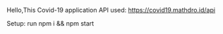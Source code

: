 Hello,This Covid-19 application
API used: https://covid19.mathdro.id/api

Setup: run npm i && npm start
